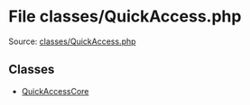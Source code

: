 File classes/QuickAccess.php
=========

Source: [classes/QuickAccess.php](https://github.com/PrestaShop/PrestaShop/blob/1.6.0.5/classes/QuickAccess.php)


Classes
-------

* [QuickAccessCore](class.QuickAccessCore.md)

